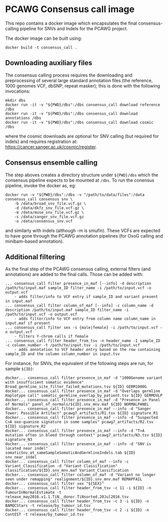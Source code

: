 # PCAWG Consensus call image

This repo contains a docker image which encapsulates the final consensus-calling pipeline 
for SNVs and Indels for the PCAWG project.

The docker image can be built using:
```
docker build -t consensus_call .
```

## Downloading auxiliary files

The consensus calling process requires the downloading and preprocessing of several 
large standard annotation files (the reference, 1000 genomes VCF, dbSNP, repeat masker);
this is done with the following invocations:

```
mkdir dbs
docker run -it -v "${PWD}/dbs":/dbs consensus_call download reference /dbs
docker run -it -v "${PWD}/dbs":/dbs consensus_call download annotations /dbs
docker run -it -v "${PWD}/dbs":/dbs consensus_call download cosmic /dbs
```

where the cosmic downloads are optional for SNV calling (but required for indels) and
requires registration at: https://cancer.sanger.ac.uk/cosmic/register.

## Consensus ensemble calling

The step aboves creates a directory structure under `${PWD}/dbs` which the consensus pipeline
expects to be mounted at `/dbs`.  To run the conensus pipeline, invoke the docker as, eg:

```
docker run -v "${PWD}/dbs":/dbs -v "/path/to/data/files":/data consensus_call consensus snv \
    -b /data/broad_snv_file.vcf.gz \
    -d /data/dkfz_snv_file.vcf.gz \
    -m /data/muse_snv_file.vcf.gz \
    -s /data/sanger_snv_file.vcf.gz 
    -o /data/consensus_snv.vcf
```

and similarly with indels (although -m is smufin). These VCFs are expected to have gone through
the PCAWG annotation pipelines (for OxoG calling and minibam-based annotation).

## Additional filtering

As the final step of the PCAWG consensus calling, external filters (and annotations) are added
to the final calls.  Those can be added with:

```
... consensus_call filter presence_in_maf [--info] -d description /path/to/input.maf sample_ID filter_name -i /path/to/input.vcf -o output.vcf
    - adds filter/info to VCF entry if sample_ID and variant present in input.maf
... consensus_call filter column_of_maf [--info] -c column_name -d description /path/to/input.maf sample_ID filter_name -i /path/to/input.vcf -o output.vcf
    - adds filter/info to VCF entry from column name column_name in input.maf if present
... consensus_call filter sex -s {male|female} -i /path/to/input.vcf -o output.vcf
    - filters Y-chrom calls if female
... consensus_call filter header_from_tsv -n header_name -I sample_ID -c column_number -t /path/to/input.tsv -i /path/to/input.vcf 
    - adds annotation to VCF header entry based on the row containing sample_ID and the column column_number in input.tsv
```

For instance, for SNVs, the equivalent of the following steps are run, for sample `${ID}`:

```
docker... consensus_call filter presence_in_maf -d "1000Genome variant with insufficient somatic evidence" Broad_germline_site_filter_failed_mutations.tsv ${ID} GERM1000G 
docker... consensus_call filter presence_in_maf -d "Overlaps germline Haplotype call" somatic_germline_overlap_by_patient.tsv ${ID} GERMOVLP 
docker... consensus_call filter presence_in_maf -d "Presence in Panel of Normals" panel_of_normals/${ID}.snv_mnv.maf ${ID} NORMALPANEL 
docker... consensus_call filter presence_in_maf --info -d "Sanger Tower: Possible Artifact" pcawg7_artifacts/R1.tsv ${ID} signature_R1 
docker... consensus_call filter presence_in_maf --info -d "Suspected C>A oxo-guanine signature in some samples" pcawg7_artifacts/R2.tsv ${ID} signature_R2 
docker... consensus_call filter presence_in_maf --info -d "T>A mutation often in bleed through context" pcawg7_artifacts/N3.tsv ${ID} signature_N3 
docker... consensus_call filter presence_in_maf --info -d "SNV is located near indel" somaticSnv_at_sameSampleSomaticAndGermlineIndels.tab ${ID} snv_near_indel 
docker... consensus_call filter column_of_maf --info -c Variant_Classification -d "Variant Classification" classification/${ID}.snv_mnv.maf Variant_Classification 
docker... consensus_call filter column_of_maf -d "Variant no longer seen under remapping" realignment/${ID}.snv_mnv.maf REMAPFAIL 
docker... consensus_call filter sex "${SEX}"
docker... consensus_call filter header_from_tsv -c 11 -i ${ID} -n TumourInNormalEstimate -t release_may2016.v1.1.TiN__donor.TiNsorted.20Jul2016.tsv
docker... consensus_call filter header_from_tsv -c 3 -i ${ID} -n BAMQCStars -t release/by_tumour_id.tsv
docker... consensus_call filter header_from_tsv -c 2 -i ${ID} -n ContEST -t release/by_tumour_id.tsv
```
